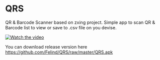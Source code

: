 # QRS
QR &amp; Barcode Scanner based on zxing project. Simple app to scan QR &amp; Barcode list to view or save to .csv file on you devise.

[![Watch the video](http://img.youtube.com/vi/j4dTISePzcM/0.jpg)](https://youtu.be/j4dTISePzcM)

You can download release version here
https://github.com/Felind/QRS/raw/master/QRS.apk
